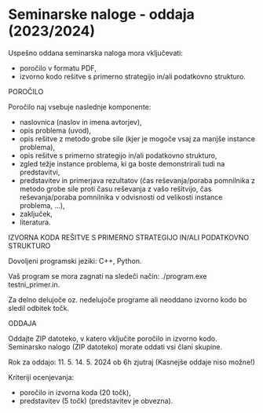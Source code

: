 # Seminarske naloge - oddaja (2023/2024)

Uspešno oddana seminarska naloga mora vključevati:
- poročilo v formatu PDF,
- izvorno kodo rešitve s primerno strategijo in/ali podatkovno strukturo.

POROČILO

Poročilo naj vsebuje naslednje komponente:
- naslovnica (naslov in imena avtorjev),
- opis problema (uvod),
- opis rešitve z metodo grobe sile (kjer je mogoče vsaj za manjše instance problema),
- opis rešitve s primerno strategijo in/ali podatkovno strukturo,
- zgled težje instance problema, ki ga boste demonstrirali tudi na predstavitvi,
- predstavitev in primerjava rezultatov (čas reševanja/poraba pomnilnika z metodo grobe sile proti času reševanja z vašo rešitvijo, čas reševanja/poraba pomnilnika v odvisnosti od velikosti instance problema, ...),
- zaključek,
- literatura.

IZVORNA KODA REŠITVE S PRIMERNO STRATEGIJO IN/ALI PODATKOVNO STRUKTURO

Dovoljeni programski jeziki: C++, Python.

Vaš program se mora zagnati na sledeči način: ./program.exe testni_primer.in.

Za delno delujoče oz. nedelujoče programe ali neoddano izvorno kodo bo sledil odbitek točk.

ODDAJA

Oddajte ZIP datoteko, v katero vključite poročilo in izvorno kodo. Seminarsko nalogo (ZIP datoteko) morate oddati vsi člani skupine.

Rok za oddajo: 11. 5. 14. 5. 2024 ob 6h zjutraj (Kasnejše oddaje niso možne!)



Kriteriji ocenjevanja:
- poročilo in izvorna koda (20 točk),
- predstavitev (5 točk) (predstavitev je obvezna).